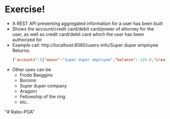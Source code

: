 # Exercise!
  * A REST API presenting aggregated information for a user has been built
  * Shows the account/credit card/debit card/power of attorney for the user, as well as credit card/debit card which the user has been authorized for
  * Example call:
    http://localhost:8080/users-info/Super duper employee
    Returns:
    ```json
    {"accounts":[{"owner":"Super duper employee","balance":-125.0,"created":"12-10-2007","ended":null}],"debitCards":[{"id":"4444","status":"ACTIVE","cardNumber":1111.0,"sequenceNumber":32.0,"cardHolder":"Super duper employee","contactless":false,"atmLimit":{"limit":100.0,"periodUnit":"PER_DAY"},"posLimit":{"limit":10000.0,"periodUnit":"PER_MONTH"}},{"id":"4444","status":"ACTIVE","cardNumber":1111.0,"sequenceNumber":32.0,"cardHolder":"Super duper employee","contactless":false,"atmLimit":{"limit":100.0,"periodUnit":"PER_DAY"},"posLimit":{"limit":10000.0,"periodUnit":"PER_MONTH"}}],"creditCards":[],"poas":[{"id":"0002","grantor":"Super duper company","grantee":"Super duper employee","account":"NL23RABO987654321","direction":"GIVEN","authorizations":["DEBIT_CARD","VIEW","PAYMENT"],"cards":[{"id":"4444","type":"DEBIT_CARD"}]},{"id":"0003","grantor":"Super duper company","grantee":"Super duper employee","account":"NL23RABO343434343","direction":"GIVEN","authorizations":["VIEW","PAYMENT"],"cards":null},{"id":"0004","grantor":"Super duper employee","grantee":"Super duper company","account":"NL23RABO123123123","direction":"RECEIVED","authorizations":["VIEW","PAYMENT"],"cards":null}]}
    ```
  * Other uses can be
    * Frodo Basggins
    * Boromir
    * Super duper company
    * Aragorn
    * Fellowship of the ring
    * etc..
    
  
"# Rabo-POA" 
